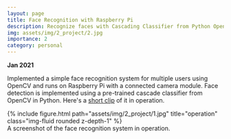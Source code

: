 ```yaml
---
layout: page
title: Face Recognition with Raspberry Pi
description: Recognize faces with Cascading Classifier from Python OpenCV on Raspberry Pi.
img: assets/img/2_project/2.jpg
importance: 2
category: personal
---
```


**Jan 2021**

Implemented a simple face recognition system for multiple users using OpenCV and runs on Raspberry Pi with a connected camera module. Face detection is implemented using a pre-trained cascade classifier from OpenCV in Python. Here's a [short clip](https://www.youtube.com/watch?v=fucjsEZCop8) of it in operation.

<div class="row">
    <div class="col-sm mt-3 mt-md-0">
        {% include figure.html path="assets/img/2_project/1.jpg" title="operation" class="img-fluid rounded z-depth-1" %}
    </div>
</div>
<div class="caption">
    A screenshot of the face recognition system in operation.
</div>
